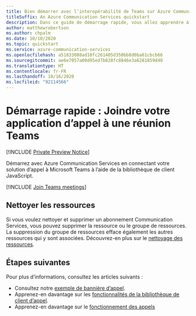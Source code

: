 ```yaml
---
title: Bien démarrer avec l’interopérabilité de Teams sur Azure Communication Services
titleSuffix: An Azure Communication Services quickstart
description: Dans ce guide de démarrage rapide, vous allez apprendre à rejoindre une réunion Teams avec le SDK Azure Communication Calling
author: matthewrobertson
ms.author: chpalm
ms.date: 10/10/2020
ms.topic: quickstart
ms.service: azure-communication-services
ms.openlocfilehash: a51833088ad10fc261405d350bb8d0ba61cbcb66
ms.sourcegitcommit: ae6e7057a00d95ed7b828fc8846e3a6281859d40
ms.translationtype: HT
ms.contentlocale: fr-FR
ms.lasthandoff: 10/16/2020
ms.locfileid: "92114566"
---
```

# <a name="quickstart-join-your-calling-app-to-a-teams-meeting"></a>Démarrage rapide : Joindre votre application d’appel à une réunion Teams

[!INCLUDE [Private Preview Notice](../../includes/private-preview-include.md)]

Démarrez avec Azure Communication Services en connectant votre solution d’appel à Microsoft Teams à l’aide de la bibliothèque de client JavaScript.

[!INCLUDE [Join Teams meetings](./includes/teams-interop-javascript.md)]

## <a name="clean-up-resources"></a>Nettoyer les ressources

Si vous voulez nettoyer et supprimer un abonnement Communication Services, vous pouvez supprimer la ressource ou le groupe de ressources. La suppression du groupe de ressources efface également les autres ressources qui y sont associées. Découvrez-en plus sur le [nettoyage des ressources](../create-communication-resource.md#clean-up-resources).

## <a name="next-steps"></a>Étapes suivantes

Pour plus d’informations, consultez les articles suivants :

- Consultez notre [exemple de bannière d’appel](../../samples/calling-hero-sample.md).
- Apprenez-en davantage sur les [fonctionnalités de la bibliothèque de client d’appel](./calling-client-samples.md).
- Apprenez-en davantage sur le [fonctionnement des appels](../../concepts/voice-video-calling/about-call-types.md)
